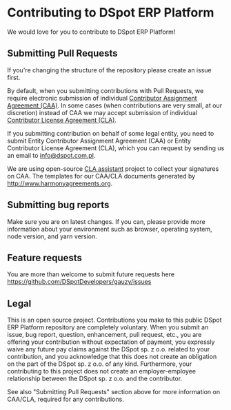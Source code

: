 # Contributing to DSpot ERP Platform

We would love for you to contribute to DSpot ERP Platform!

## Submitting Pull Requests

If you're changing the structure of the repository please create an issue first.

By default, when you submitting contributions with Pull Requests, we require electronic submission of individual [Contributor Assignment Agreement (CAA)](https://gist.github.com/evereq/95f74ae09510766ffa9379006715ccfd). In some cases (when contributions are very small, at our discretion) instead of CAA we may accept submission of individual [Contributor License Agreement (CLA)](https://gist.github.com/evereq/53ddec283243481344fb61df1706ec40).

If you submitting contribution on behalf of some legal entity, you need to submit Entity Contributor Assignment Agreement (CAA) or Entity Contributor License Agreement (CLA), which you can request by sending us an email to info@dspot.com.pl.

We are using open-source [CLA assistant](https://github.com/cla-assistant/cla-assistant) project to collect your signatures on CAA.
The templates for our CAA/CLA documents generated by http://www.harmonyagreements.org.

## Submitting bug reports

Make sure you are on latest changes.
If you can, please provide more information about your environment such as browser, operating system, node version, and yarn version.

## Feature requests

You are more than welcome to submit future requests here https://github.com/DSpotDevelopers/gauzy/issues

## Legal

This is an open source project.
Contributions you make to this public DSpot ERP Platform repository are completely voluntary.
When you submit an issue, bug report, question, enhancement, pull request, etc., you are offering your contribution without expectation of payment, you expressly waive any future pay claims against the DSpot sp. z o.o. related to your contribution, and you acknowledge that this does not create an obligation on the part of the DSpot sp. z o.o. of any kind. Furthermore, your contributing to this project does not create an employer-employee relationship between the DSpot sp. z o.o. and the contributor.

See also "Submitting Pull Requests" section above for more information on CAA/CLA, required for any contributions.
